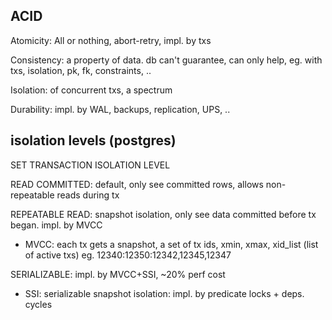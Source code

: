 ---
---
## ACID

Atomicity: All or nothing, abort-retry, impl. by txs 

Consistency: a property of data. db can't guarantee, can only help, eg. with txs, isolation, pk, fk, constraints, ..

Isolation: of concurrent txs, a spectrum 

Durability: impl. by WAL, backups, replication, UPS, .. 


## isolation levels (postgres)

SET TRANSACTION ISOLATION LEVEL 

READ COMMITTED: default, only see committed rows, allows non-repeatable reads during tx 

REPEATABLE READ: snapshot isolation, only see data committed before tx began. impl. by MVCC
- MVCC: each tx gets a snapshot, a set of tx ids, xmin, xmax, xid_list (list of active txs) 
eg. 12340:12350:12342,12345,12347

SERIALIZABLE: impl. by MVCC+SSI, ~20% perf cost
- SSI: serializable snapshot isolation: impl. by predicate locks + deps. cycles
